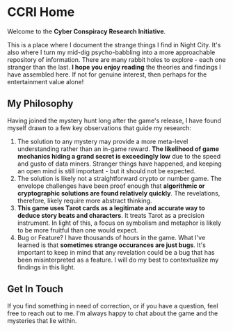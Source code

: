 # CCRI Home

Welcome to the **Cyber Conspiracy Research Initiative**.

This is a place where I document the strange things I find in Night City. It's
also where I turn my mid-dig psycho-babbling into a more approachable
repository of information. There are many rabbit holes to explore - each one
stranger than the last. **I hope you enjoy reading** the theories and findings I
have assembled here. If not for genuine interest, then perhaps for the
entertainment value alone!

## My Philosophy

Having joined the mystery hunt long after the game's release, I have found
myself drawn to a few key observations that guide my research:

1. The solution to any mystery may provide a more meta-level understanding
   rather than an in-game reward. **The likelihood of game mechanics hiding a
   grand secret is exceedingly low** due to the speed and gusto of data miners.
   Stranger things have happened, and keeping an open mind is still important -
   but it should not be expected.
2. The solution is likely not a straightforward crypto or number game. The
   envelope challenges have been proof enough that **algorithmic or cryptographic
   solutions are found relatively quickly**. The revelations, therefore, likely
   require more abstract thinking.
3. **This game uses Tarot cards as a legitimate and accurate way to deduce story
   beats and characters**. It treats Tarot as a precision instrument. In light
   of this, a focus on symbolism and metaphor is likely to be more fruitful than
   one would expect.
4. Bug or Feature? I have thousands of hours in the game. What I've learned is
   that **sometimes strange occurances are just bugs**. It's important to keep
   in mind that any revelation could be a bug that has been misinterpreted as a
   feature. I will do my best to contextualize my findings in this light.

## Get In Touch

If you find something in need of correction, or if you have a question, feel
free to reach out to me. I'm always happy to chat about the game and the
mysteries that lie within.
